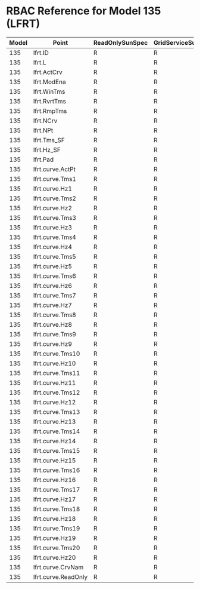 # RBAC Reference for Model 135 (LFRT)

| Model | Point | ReadOnlySunSpec | GridServiceSunSpec | NetworkAdministratorSunSpec | SuperAdministratorSpec | 
|-------|-------|------------------|---------------------|------------------|--------------------|
| 135 | lfrt.ID | R | R | R | R |
| 135 | lfrt.L | R | R | R | R |
| 135 | lfrt.ActCrv | R | R | R | R |
| 135 | lfrt.ModEna | R | R | R | R |
| 135 | lfrt.WinTms | R | R | R | R |
| 135 | lfrt.RvrtTms | R | R | R | R |
| 135 | lfrt.RmpTms | R | R | R | R |
| 135 | lfrt.NCrv | R | R | R | R |
| 135 | lfrt.NPt | R | R | R | R |
| 135 | lfrt.Tms_SF | R | R | R | R |
| 135 | lfrt.Hz_SF | R | R | R | R |
| 135 | lfrt.Pad | R | R | R | R |
| 135 | lfrt.curve.ActPt | R | R | R | R |
| 135 | lfrt.curve.Tms1 | R | R | R | R |
| 135 | lfrt.curve.Hz1 | R | R | R | R |
| 135 | lfrt.curve.Tms2 | R | R | R | R |
| 135 | lfrt.curve.Hz2 | R | R | R | R |
| 135 | lfrt.curve.Tms3 | R | R | R | R |
| 135 | lfrt.curve.Hz3 | R | R | R | R |
| 135 | lfrt.curve.Tms4 | R | R | R | R |
| 135 | lfrt.curve.Hz4 | R | R | R | R |
| 135 | lfrt.curve.Tms5 | R | R | R | R |
| 135 | lfrt.curve.Hz5 | R | R | R | R |
| 135 | lfrt.curve.Tms6 | R | R | R | R |
| 135 | lfrt.curve.Hz6 | R | R | R | R |
| 135 | lfrt.curve.Tms7 | R | R | R | R |
| 135 | lfrt.curve.Hz7 | R | R | R | R |
| 135 | lfrt.curve.Tms8 | R | R | R | R |
| 135 | lfrt.curve.Hz8 | R | R | R | R |
| 135 | lfrt.curve.Tms9 | R | R | R | R |
| 135 | lfrt.curve.Hz9 | R | R | R | R |
| 135 | lfrt.curve.Tms10 | R | R | R | R |
| 135 | lfrt.curve.Hz10 | R | R | R | R |
| 135 | lfrt.curve.Tms11 | R | R | R | R |
| 135 | lfrt.curve.Hz11 | R | R | R | R |
| 135 | lfrt.curve.Tms12 | R | R | R | R |
| 135 | lfrt.curve.Hz12 | R | R | R | R |
| 135 | lfrt.curve.Tms13 | R | R | R | R |
| 135 | lfrt.curve.Hz13 | R | R | R | R |
| 135 | lfrt.curve.Tms14 | R | R | R | R |
| 135 | lfrt.curve.Hz14 | R | R | R | R |
| 135 | lfrt.curve.Tms15 | R | R | R | R |
| 135 | lfrt.curve.Hz15 | R | R | R | R |
| 135 | lfrt.curve.Tms16 | R | R | R | R |
| 135 | lfrt.curve.Hz16 | R | R | R | R |
| 135 | lfrt.curve.Tms17 | R | R | R | R |
| 135 | lfrt.curve.Hz17 | R | R | R | R |
| 135 | lfrt.curve.Tms18 | R | R | R | R |
| 135 | lfrt.curve.Hz18 | R | R | R | R |
| 135 | lfrt.curve.Tms19 | R | R | R | R |
| 135 | lfrt.curve.Hz19 | R | R | R | R |
| 135 | lfrt.curve.Tms20 | R | R | R | R |
| 135 | lfrt.curve.Hz20 | R | R | R | R |
| 135 | lfrt.curve.CrvNam | R | R | R | R |
| 135 | lfrt.curve.ReadOnly | R | R | R | R |
